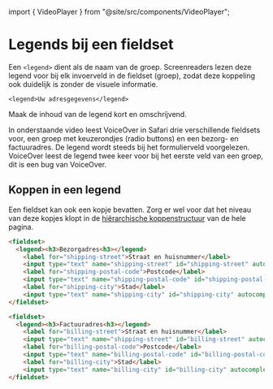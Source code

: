 <!-- @license CC0-1.0 -->

import { VideoPlayer } from "@site/src/components/VideoPlayer";

# Legends bij een fieldset

Een `<legend>` dient als de naam van de groep. Screenreaders lezen deze legend voor bij elk invoerveld in de fieldset (groep), zodat deze koppeling ook duidelijk is zonder de visuele informatie.

`<legend>Uw adresgegevens</legend>`

Maak de inhoud van de legend kort en omschrijvend.

In onderstaande video leest VoiceOver in Safari drie verschillende fieldsets voor, een groep met keuzerondjes (radio buttons) en een bezorg- en factuuradres. De legend wordt steeds bij het formulierveld voorgelezen.
VoiceOver leest de legend twee keer voor bij het eerste veld van een groep, dit is een bug van VoiceOver.

<VideoPlayer videoId="WMa7LToyZVc" />

## Koppen in een legend

Een fieldset kan ook een kopje bevatten. Zorg er wel voor dat het niveau van deze kopjes klopt in de <a href="https://www.a11yproject.com/posts/how-to-accessible-heading-structure/">hiërarchische koppenstructuur</a> van de hele pagina.

```html
<fieldset>
  <legend><h3>Bezorgadres<h3></legend>
    <label for="shipping-street">Straat en huisnummer</label>
    <input type="text" name="shipping-street" id="shipping-street" autocomplete="shipping address-line1">
    <label for="shipping-postal-code">Postcode</label>
    <input type="text" name="shipping-postal-code" id="shipping-postal-code" autocomplete="shipping postal-code"></div>
    <label for="shipping-city">Stad</label>
    <input type="text" name="shipping-city" id="shipping-city" autocomplete="shipping address-level2">
</fieldset>

<fieldset>
  <legend><h3>Factuuradres<h3></legend>
    <label for="billing-street">Straat en huisnummer</label>
    <input type="text" name="shipping-street" id="billing-street" autocomplete="billing address-line1">
    <label for="billing-postal-code">Postcode</label>
    <input type="text" name="billing-postal-code" id="billing-postal-code" autocomplete="billing postal-code">
    <label for="billing-city">Stad</label>
    <input type="text" name="billing-city" id="billing-city" autocomplete=" billingaddress-level2">
</fieldset>
```
